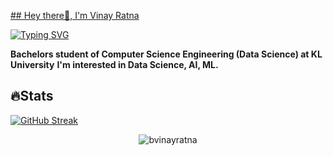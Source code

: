 
[## Hey there👋, I'm Vinay Ratna ](https://capsule-render.vercel.app/api?type=transparent&height=300&color=gradient&text=Hey%20there%20👋&desc=I'm%20Vinay%20Ratna&descAlign=59&descAlignY=67)

[![Typing SVG](https://readme-typing-svg.demolab.com?font=Fira+Code&pause=1000&color=2EA0FFE7&center=true&vCenter=true&width=435&lines=Background+in+Computer+Science;Interested+in+Data+Science+%26+ML;Full+Stack+Web+Developer)](https://git.io/typing-svg)

**Bachelors student of Computer Science Engineering (Data Science) at KL University**
**I'm interested in Data Science, AI, ML.**

<!--I am a hard-working, goal-oriented, and motivated person. I focus on my personal development to become a better version of myself. I like to practice & learn until I master a skill. I am strong in my communication, organizational, and time management skills, and also I'm open-minded to learning something new. -->

## 🔥Stats
[![GitHub Streak](http://github-readme-streak-stats.herokuapp.com?user=bvinayratna&theme=github-dark&date_format=M%20j%5B%2C%20Y%5D)](https://git.io/streak-stats)
<!-- #### Programming Skills
<a href="https://github.com/search?q=user%3ADenverCoder1+is%3Arepo+language%3Ac"><img alt="C" src="https://img.shields.io/badge/C%20-%232370ED.svg?logo=c&logoColor=white"></a> -->

<p align="center"> <img src="https://komarev.com/ghpvc/?username=bvinayratna&label=Profile%20views&color=4E4FEB&style=for-the-badge" alt="bvinayratna" /> </p>
